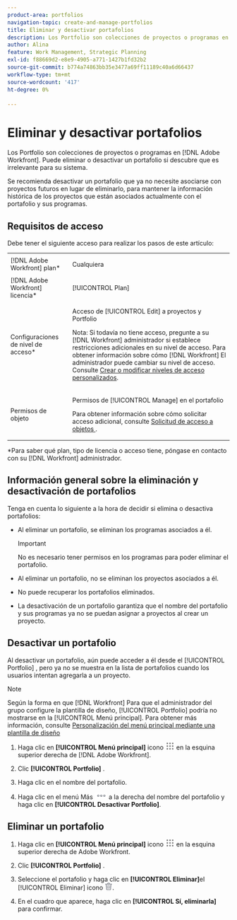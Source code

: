 ```yaml
---
product-area: portfolios
navigation-topic: create-and-manage-portfolios
title: Eliminar y desactivar portafolios
description: Los Portfolio son colecciones de proyectos o programas en Adobe Workfront. Puede eliminar o desactivar un portafolio si descubre que es irrelevante para su sistema.
author: Alina
feature: Work Management, Strategic Planning
exl-id: f88669d2-e8e9-4905-a771-1427b1fd32b2
source-git-commit: b774a74863bb35e3477a69ff11189c40a6d66437
workflow-type: tm+mt
source-wordcount: '417'
ht-degree: 0%

---
```


# Eliminar y desactivar portafolios

Los Portfolio son colecciones de proyectos o programas en [!DNL Adobe Workfront]. Puede eliminar o desactivar un portafolio si descubre que es irrelevante para su sistema.

Se recomienda desactivar un portafolio que ya no necesite asociarse con proyectos futuros en lugar de eliminarlo, para mantener la información histórica de los proyectos que están asociados actualmente con el portafolio y sus programas.

## Requisitos de acceso

Debe tener el siguiente acceso para realizar los pasos de este artículo:

<table style="table-layout:auto"> 
 <col> 
 <col> 
 <tbody> 
  <tr> 
   <td role="rowheader">[!DNL Adobe Workfront] plan*</td> 
   <td> <p>Cualquiera </p> </td> 
  </tr> 
  <tr> 
   <td role="rowheader">[!DNL Adobe Workfront] licencia*</td> 
   <td> <p>[!UICONTROL Plan] </p> </td> 
  </tr> 
  <tr> 
   <td role="rowheader">Configuraciones de nivel de acceso*</td> 
   <td> <p>Acceso de [!UICONTROL Edit] a proyectos y Portfolio</p> <p>Nota: Si todavía no tiene acceso, pregunte a su [!DNL Workfront] administrador si establece restricciones adicionales en su nivel de acceso. Para obtener información sobre cómo [!DNL Workfront] El administrador puede cambiar su nivel de acceso. Consulte <a href="../../../administration-and-setup/add-users/configure-and-grant-access/create-modify-access-levels.md" class="MCXref xref">Crear o modificar niveles de acceso personalizados</a>.</p> </td> 
  </tr> 
  <tr> 
   <td role="rowheader">Permisos de objeto</td> 
   <td> <p>Permisos de [!UICONTROL Manage] en el portafolio </p> <p>Para obtener información sobre cómo solicitar acceso adicional, consulte <a href="../../../workfront-basics/grant-and-request-access-to-objects/request-access.md" class="MCXref xref">Solicitud de acceso a objetos </a>.</p> </td> 
  </tr> 
 </tbody> 
</table>

&#42;Para saber qué plan, tipo de licencia o acceso tiene, póngase en contacto con su [!DNL Workfront] administrador.

## Información general sobre la eliminación y desactivación de portafolios

Tenga en cuenta lo siguiente a la hora de decidir si elimina o desactiva portafolios:

* Al eliminar un portafolio, se eliminan los programas asociados a él.

  >[!IMPORTANT]
  >
  >No es necesario tener permisos en los programas para poder eliminar el portafolio.

* Al eliminar un portafolio, no se eliminan los proyectos asociados a él.
* No puede recuperar los portafolios eliminados.
* La desactivación de un portafolio garantiza que el nombre del portafolio y sus programas ya no se puedan asignar a proyectos al crear un proyecto.

## Desactivar un portafolio

Al desactivar un portafolio, aún puede acceder a él desde el [!UICONTROL Portfolio] , pero ya no se muestra en la lista de portafolios cuando los usuarios intentan agregarla a un proyecto.

>[!NOTE]
>
>Según la forma en que [!DNL Workfront] Para que el administrador del grupo configure la plantilla de diseño, [!UICONTROL Portfolio] podría no mostrarse en la [!UICONTROL Menú principal]. Para obtener más información, consulte [Personalización del menú principal mediante una plantilla de diseño](../../../administration-and-setup/customize-workfront/use-layout-templates/customize-main-menu.md)

1. Haga clic en **[!UICONTROL Menú principal]** icono ![](assets/main-menu-icon.png) en la esquina superior derecha de [!DNL Adobe Workfront].

1. Clic **[!UICONTROL Portfolio]** .
1. Haga clic en el nombre del portafolio.
1. Haga clic en el menú Más ![](assets/more-icon.png) a la derecha del nombre del portafolio y haga clic en **[!UICONTROL Desactivar Portfolio]**.

## Eliminar un portafolio

1. Haga clic en **[!UICONTROL Menú principal]** icono ![](assets/main-menu-icon.png) en la esquina superior derecha de Adobe Workfront.

1. Clic **[!UICONTROL Portfolio]** .
1. Seleccione el portafolio y haga clic en **[!UICONTROL Eliminar]**&#x200B;el [!UICONTROL Eliminar] icono ![](assets/delete.png).
1. En el cuadro que aparece, haga clic en **[!UICONTROL Sí, eliminarla]** para confirmar.
